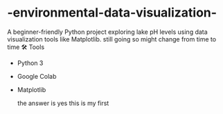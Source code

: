 # -environmental-data-visualization-
A beginner-friendly Python project exploring lake pH levels using data visualization tools like Matplotlib.
still going so might change from time to time 
🛠 Tools
- Python 3
- Google Colab
- Matplotlib


  the answer is yes this is my first
